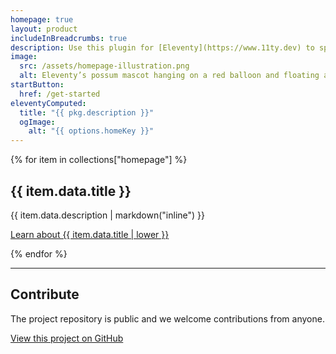 ```yaml
---
homepage: true
layout: product
includeInBreadcrumbs: true
description: Use this plugin for [Eleventy](https://www.11ty.dev) to spend time writing documentation, not building a website for it.
image:
  src: /assets/homepage-illustration.png
  alt: Eleventy’s possum mascot hanging on a red balloon and floating above a laptop.
startButton:
  href: /get-started
eleventyComputed:
  title: "{{ pkg.description }}"
  ogImage:
    alt: "{{ options.homeKey }}"
---
```

<div class="govuk-grid-row">
{% for item in collections["homepage"] %}
  <section class="govuk-grid-column-one-third-from-desktop govuk-!-margin-bottom-8">
    <h2 class="govuk-heading-m govuk-!-font-size-27">{{ item.data.title }}</h2>
    <p class="govuk-body">{{ item.data.description | markdown("inline") }}</p>
    <p class="govuk-body"><a class="govuk-link govuk-!-font-weight-bold" href="{{ item.url | url }}">Learn about {{ item.data.title | lower }}</a></p>
  </section>
{% endfor %}
  <section class="govuk-grid-column-full">
    <hr class="govuk-section-break govuk-section-break--visible govuk-section-break--xl govuk-!-margin-top-0">
    <h2 class="govuk-heading-m govuk-!-font-size-27">Contribute</h2>
    <p class="govuk-body">The project repository is public and we welcome contributions from anyone.</p>
    <p class="govuk-body"><a class="govuk-link govuk-!-font-weight-bold" href="{{ pkg.repository.url | replace(".git", "") }}">View this project on GitHub</a></p>
  </section>
</div>
